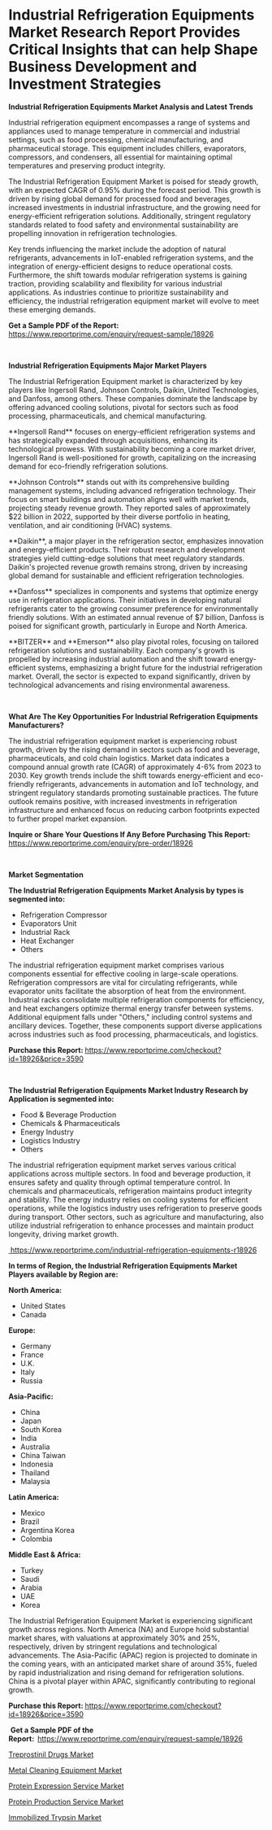 <p><h1>Industrial Refrigeration Equipments Market Research Report Provides Critical Insights that can help Shape Business Development and Investment Strategies</h1></p><p><strong>Industrial Refrigeration Equipments Market Analysis and Latest Trends</strong></p>
<p><p>Industrial refrigeration equipment encompasses a range of systems and appliances used to manage temperature in commercial and industrial settings, such as food processing, chemical manufacturing, and pharmaceutical storage. This equipment includes chillers, evaporators, compressors, and condensers, all essential for maintaining optimal temperatures and preserving product integrity.</p><p>The Industrial Refrigeration Equipment Market is poised for steady growth, with an expected CAGR of 0.95% during the forecast period. This growth is driven by rising global demand for processed food and beverages, increased investments in industrial infrastructure, and the growing need for energy-efficient refrigeration solutions. Additionally, stringent regulatory standards related to food safety and environmental sustainability are propelling innovation in refrigeration technologies.</p><p>Key trends influencing the market include the adoption of natural refrigerants, advancements in IoT-enabled refrigeration systems, and the integration of energy-efficient designs to reduce operational costs. Furthermore, the shift towards modular refrigeration systems is gaining traction, providing scalability and flexibility for various industrial applications. As industries continue to prioritize sustainability and efficiency, the industrial refrigeration equipment market will evolve to meet these emerging demands.</p></p>
<p><strong>Get a Sample PDF of the Report:&nbsp;</strong> <a href="https://www.reportprime.com/enquiry/request-sample/18926?utm_campaign=7&utm_medium=2&utm_source=Github&utm_content=ia&utm_term=22112024&utm_id=industrial-refrigeration-equipments">https://www.reportprime.com/enquiry/request-sample/18926</a></p>
<p>&nbsp;</p>
<p><strong>Industrial Refrigeration Equipments Major Market Players</strong></p>
<p><p>The Industrial Refrigeration Equipment market is characterized by key players like Ingersoll Rand, Johnson Controls, Daikin, United Technologies, and Danfoss, among others. These companies dominate the landscape by offering advanced cooling solutions, pivotal for sectors such as food processing, pharmaceuticals, and chemical manufacturing.</p><p>**Ingersoll Rand** focuses on energy-efficient refrigeration systems and has strategically expanded through acquisitions, enhancing its technological prowess. With sustainability becoming a core market driver, Ingersoll Rand is well-positioned for growth, capitalizing on the increasing demand for eco-friendly refrigeration solutions.</p><p>**Johnson Controls** stands out with its comprehensive building management systems, including advanced refrigeration technology. Their focus on smart buildings and automation aligns well with market trends, projecting steady revenue growth. They reported sales of approximately $22 billion in 2022, supported by their diverse portfolio in heating, ventilation, and air conditioning (HVAC) systems.</p><p>**Daikin**, a major player in the refrigeration sector, emphasizes innovation and energy-efficient products. Their robust research and development strategies yield cutting-edge solutions that meet regulatory standards. Daikin's projected revenue growth remains strong, driven by increasing global demand for sustainable and efficient refrigeration technologies.</p><p>**Danfoss** specializes in components and systems that optimize energy use in refrigeration applications. Their initiatives in developing natural refrigerants cater to the growing consumer preference for environmentally friendly solutions. With an estimated annual revenue of $7 billion, Danfoss is poised for significant growth, particularly in Europe and North America.</p><p>**BITZER** and **Emerson** also play pivotal roles, focusing on tailored refrigeration solutions and sustainability. Each company's growth is propelled by increasing industrial automation and the shift toward energy-efficient systems, emphasizing a bright future for the industrial refrigeration market. Overall, the sector is expected to expand significantly, driven by technological advancements and rising environmental awareness.</p></p>
<p>&nbsp;</p>
<p><strong>What Are The Key Opportunities For Industrial Refrigeration Equipments Manufacturers?</strong></p>
<p><p>The industrial refrigeration equipment market is experiencing robust growth, driven by the rising demand in sectors such as food and beverage, pharmaceuticals, and cold chain logistics. Market data indicates a compound annual growth rate (CAGR) of approximately 4-6% from 2023 to 2030. Key growth trends include the shift towards energy-efficient and eco-friendly refrigerants, advancements in automation and IoT technology, and stringent regulatory standards promoting sustainable practices. The future outlook remains positive, with increased investments in refrigeration infrastructure and enhanced focus on reducing carbon footprints expected to further propel market expansion.</p></p>
<p><strong>Inquire or Share Your Questions If Any Before Purchasing This Report:</strong> <a href="https://www.reportprime.com/enquiry/pre-order/18926?utm_campaign=7&utm_medium=2&utm_source=Github&utm_content=ia&utm_term=22112024&utm_id=industrial-refrigeration-equipments">https://www.reportprime.com/enquiry/pre-order/18926</a></p>
<p>&nbsp;</p>
<p><strong>Market Segmentation</strong></p>
<p><strong>The Industrial Refrigeration Equipments Market Analysis by types is segmented into:</strong></p>
<p><ul><li>Refrigeration Compressor</li><li>Evaporators Unit</li><li>Industrial Rack</li><li>Heat Exchanger</li><li>Others</li></ul></p>
<p><p>The industrial refrigeration equipment market comprises various components essential for effective cooling in large-scale operations. Refrigeration compressors are vital for circulating refrigerants, while evaporator units facilitate the absorption of heat from the environment. Industrial racks consolidate multiple refrigeration components for efficiency, and heat exchangers optimize thermal energy transfer between systems. Additional equipment falls under "Others," including control systems and ancillary devices. Together, these components support diverse applications across industries such as food processing, pharmaceuticals, and logistics.</p></p>
<p><strong>Purchase this Report:&nbsp;</strong><a href="https://www.reportprime.com/checkout?id=18926&price=3590&utm_campaign=7&utm_medium=2&utm_source=Github&utm_content=ia&utm_term=22112024&utm_id=industrial-refrigeration-equipments">https://www.reportprime.com/checkout?id=18926&price=3590</a></p>
<p>&nbsp;</p>
<p><strong>The Industrial Refrigeration Equipments Market Industry Research by Application is segmented into:</strong></p>
<p><ul><li>Food & Beverage Production</li><li>Chemicals & Pharmaceuticals</li><li>Energy Industry</li><li>Logistics Industry</li><li>Others</li></ul></p>
<p><p>The industrial refrigeration equipment market serves various critical applications across multiple sectors. In food and beverage production, it ensures safety and quality through optimal temperature control. In chemicals and pharmaceuticals, refrigeration maintains product integrity and stability. The energy industry relies on cooling systems for efficient operations, while the logistics industry uses refrigeration to preserve goods during transport. Other sectors, such as agriculture and manufacturing, also utilize industrial refrigeration to enhance processes and maintain product longevity, driving market growth.</p></p>
<p><a href="https://www.reportprime.com/industrial-refrigeration-equipments-r18926?utm_campaign=7&utm_medium=2&utm_source=Github&utm_content=ia&utm_term=22112024&utm_id=industrial-refrigeration-equipments">&nbsp;https://www.reportprime.com/industrial-refrigeration-equipments-r18926</a></p>
<p><strong>In terms of Region, the Industrial Refrigeration Equipments Market Players available by Region are:</strong></p>
<p>
    <p> <strong> North America: </strong>
        <ul>
            <li>United States</li>
            <li>Canada</li>
        </ul>
        </p> 
    <p> <strong> Europe: </strong>
        <ul>
            <li>Germany</li>
            <li>France</li>
            <li>U.K.</li>
            <li>Italy</li>
            <li>Russia</li>
        </ul>
        </p> 
    <p> <strong> Asia-Pacific: </strong>
        <ul>
            <li>China</li>
            <li>Japan</li>
            <li>South Korea</li>
            <li>India</li>
            <li>Australia</li>
            <li>China Taiwan</li>
            <li>Indonesia</li>
            <li>Thailand</li>
            <li>Malaysia</li>
        </ul>
        </p> 
    <p> <strong> Latin America: </strong>
        <ul>
            <li>Mexico</li>
            <li>Brazil</li>
            <li>Argentina Korea</li>
            <li>Colombia</li>
        </ul>
        </p> 
    <p> <strong> Middle East & Africa: </strong>
        <ul>
            <li>Turkey</li>
            <li>Saudi</li>
            <li>Arabia</li>
            <li>UAE</li>
            <li>Korea</li>
        </ul>
    </p>
    </p>
<p><p>The Industrial Refrigeration Equipment Market is experiencing significant growth across regions. North America (NA) and Europe hold substantial market shares, with valuations at approximately 30% and 25%, respectively, driven by stringent regulations and technological advancements. The Asia-Pacific (APAC) region is projected to dominate in the coming years, with an anticipated market share of around 35%, fueled by rapid industrialization and rising demand for refrigeration solutions. China is a pivotal player within APAC, significantly contributing to regional growth.</p></p>
<p><strong>Purchase this Report: </strong><a href="https://www.reportprime.com/checkout?id=18926&price=3590&utm_campaign=7&utm_medium=2&utm_source=Github&utm_content=ia&utm_term=22112024&utm_id=industrial-refrigeration-equipments">https://www.reportprime.com/checkout?id=18926&price=3590</a></p>
<p>&nbsp;<strong>Get a Sample PDF of the Report:&nbsp;&nbsp;</strong><a href="https://www.reportprime.com/enquiry/request-sample/18926?utm_campaign=7&utm_medium=2&utm_source=Github&utm_content=ia&utm_term=22112024&utm_id=industrial-refrigeration-equipments">https://www.reportprime.com/enquiry/request-sample/18926</a></p>
<p><strong></strong></p>
<p><p><a href="https://issuu.com/reportprime-2/docs/treprostinil-drugs-market-size-2030_704546a4bbb86d?utm_campaign=7&utm_medium=2&utm_source=Github&utm_content=ia&utm_term=22112024&utm_id=industrial-refrigeration-equipments">Treprostinil Drugs Market</a></p><p><a href="https://github.com/angelajermaine/Market-Research-Report-List-5/blob/main/metal-cleaning-equipment-market.md?utm_campaign=7&utm_medium=2&utm_source=Github&utm_content=ia&utm_term=22112024&utm_id=industrial-refrigeration-equipments">Metal Cleaning Equipment Market</a></p><p><a href="https://www.linkedin.com/pulse/protein-expression-service-market-report-competitive-insights-yq7je?utm_campaign=7&utm_medium=2&utm_source=Github&utm_content=ia&utm_term=22112024&utm_id=industrial-refrigeration-equipments">Protein Expression Service Market</a></p><p><a href="https://www.linkedin.com/pulse/protein-production-service-market-share-analysis-119-cagr-6vbne?utm_campaign=7&utm_medium=2&utm_source=Github&utm_content=ia&utm_term=22112024&utm_id=industrial-refrigeration-equipments">Protein Production Service Market</a></p><p><a href="https://issuu.com/reportprime-2/docs/immobilized-trypsin-market-size-203_79b49bb6f0b355?utm_campaign=7&utm_medium=2&utm_source=Github&utm_content=ia&utm_term=22112024&utm_id=industrial-refrigeration-equipments">Immobilized Trypsin Market</a></p></p>